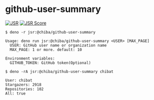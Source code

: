 # github-user-summary

[![JSR](https://jsr.io/badges/@chiba/github-user-summary)](https://jsr.io/@chiba/github-user-summary)
[![JSR Score](https://jsr.io/badges/@chiba/github-user-summary/score)](https://jsr.io/@chiba/github-user-summary)

```
$ deno -r jsr:@chiba/github-user-summary

Usage: deno run jsr:@chiba/github-user-summary <USER> [MAX_PAGE]
  USER: GitHub user name or organization name
  MAX_PAGE: 1 or more. default: 10

Environment variables:
  GITHUB_TOKEN: GitHub token(Optional)

$ deno -rA jsr:@chiba/github-user-summary chibat

User: chibat
Stargazers: 2918
Repositories: 102
All: true
```
